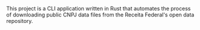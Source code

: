 This project is a CLI application written in Rust that automates the process of downloading public CNPJ data files from the Receita Federal's open data repository.
